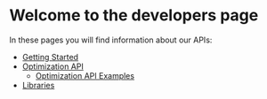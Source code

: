 # Welcome to the developers page

In these pages you will find information about our APIs:

* [Getting Started](developers/gettingStarted)
* [Optimization API](developers/optimization/README)
    * [Optimization API Examples](developers/optimization/examples)
* [Libraries](developers/libraries/README)